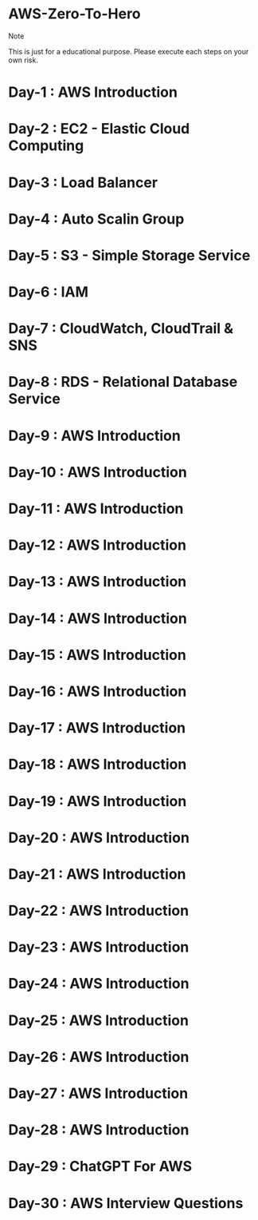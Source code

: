 # AWS-Zero-To-Hero
> [!NOTE]  
> This is just for a educational purpose. Please execute each steps on your own risk.

# Day-1 : AWS Introduction

# Day-2 : EC2 - Elastic Cloud Computing

# Day-3 : Load Balancer

# Day-4 : Auto Scalin Group

# Day-5 : S3 - Simple Storage Service

# Day-6 : IAM

# Day-7 : CloudWatch, CloudTrail & SNS

# Day-8 : RDS - Relational Database Service

# Day-9 : AWS Introduction

# Day-10 : AWS Introduction

# Day-11 : AWS Introduction

# Day-12 : AWS Introduction

# Day-13 : AWS Introduction

# Day-14 : AWS Introduction

# Day-15 : AWS Introduction

# Day-16 : AWS Introduction

# Day-17 : AWS Introduction

# Day-18 : AWS Introduction

# Day-19 : AWS Introduction

# Day-20 : AWS Introduction

# Day-21 : AWS Introduction

# Day-22 : AWS Introduction

# Day-23 : AWS Introduction

# Day-24 : AWS Introduction

# Day-25 : AWS Introduction

# Day-26 : AWS Introduction

# Day-27 : AWS Introduction

# Day-28 : AWS Introduction

# Day-29 : ChatGPT For AWS

# Day-30 : AWS Interview Questions
